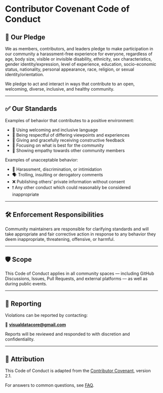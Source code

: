 # Contributor Covenant Code of Conduct

## 👋 Our Pledge

We as members, contributors, and leaders pledge to make participation in our community a harassment-free experience for everyone, regardless of age, body size, visible or invisible disability, ethnicity, sex characteristics, gender identity/expression, level of experience, education, socio-economic status, nationality, personal appearance, race, religion, or sexual identity/orientation.

We pledge to act and interact in ways that contribute to an open, welcoming, diverse, inclusive, and healthy community.

---

## ✅ Our Standards

Examples of behavior that contributes to a positive environment:

- 💬 Using welcoming and inclusive language
- 🧠 Being respectful of differing viewpoints and experiences
- 🧩 Giving and gracefully receiving constructive feedback
- 🔄 Focusing on what is best for the community
- 🤝 Showing empathy towards other community members

Examples of unacceptable behavior:

- 🚫 Harassment, discrimination, or intimidation
- 🗣️ Trolling, insulting or derogatory comments
- ❌ Publishing others’ private information without consent
- ❗ Any other conduct which could reasonably be considered inappropriate

---

## 🛠️ Enforcement Responsibilities

Community maintainers are responsible for clarifying standards and will take appropriate and fair corrective action in response to any behavior they deem inappropriate, threatening, offensive, or harmful.

---

## 🛡️ Scope

This Code of Conduct applies in all community spaces — including GitHub Discussions, Issues, Pull Requests, and external platforms — as well as during public events.

---

## 📩 Reporting

Violations can be reported by contacting:

📧 **visualdatacore@gmail.com**

Reports will be reviewed and responded to with discretion and confidentiality.

---

## 📘 Attribution

This Code of Conduct is adapted from the [Contributor Covenant](https://www.contributor-covenant.org), version 2.1.

For answers to common questions, see [FAQ](https://www.contributor-covenant.org/faq).

